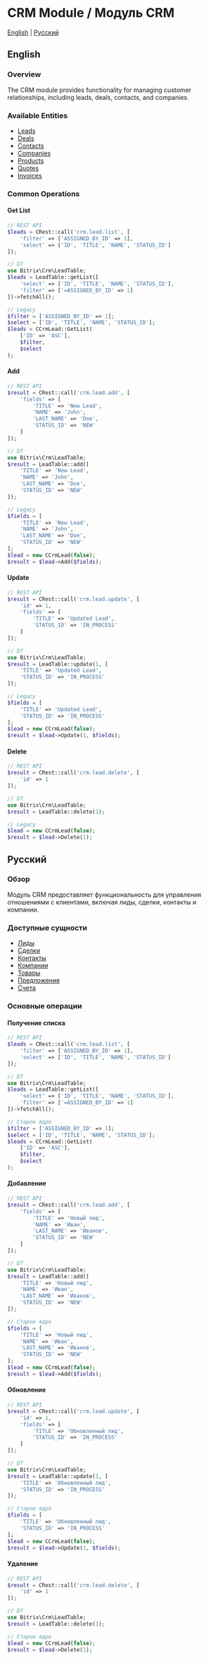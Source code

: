 # CRM Module / Модуль CRM

[English](#english) | [Русский](#russian)

## English

### Overview

The CRM module provides functionality for managing customer relationships, including leads, deals, contacts, and companies.

### Available Entities

- [Leads](leads.md)
- [Deals](deals.md)
- [Contacts](contacts.md)
- [Companies](companies.md)
- [Products](products.md)
- [Quotes](quotes.md)
- [Invoices](invoices.md)

### Common Operations

#### Get List
```php
// REST API
$leads = CRest::call('crm.lead.list', [
    'filter' => ['ASSIGNED_BY_ID' => 1],
    'select' => ['ID', 'TITLE', 'NAME', 'STATUS_ID']
]);

// D7
use Bitrix\Crm\LeadTable;
$leads = LeadTable::getList([
    'select' => ['ID', 'TITLE', 'NAME', 'STATUS_ID'],
    'filter' => ['=ASSIGNED_BY_ID' => 1]
])->fetchAll();

// Legacy
$filter = ['ASSIGNED_BY_ID' => 1];
$select = ['ID', 'TITLE', 'NAME', 'STATUS_ID'];
$leads = CCrmLead::GetList(
    ['ID' => 'ASC'],
    $filter,
    $select
);
```

#### Add
```php
// REST API
$result = CRest::call('crm.lead.add', [
    'fields' => [
        'TITLE' => 'New Lead',
        'NAME' => 'John',
        'LAST_NAME' => 'Doe',
        'STATUS_ID' => 'NEW'
    ]
]);

// D7
use Bitrix\Crm\LeadTable;
$result = LeadTable::add([
    'TITLE' => 'New Lead',
    'NAME' => 'John',
    'LAST_NAME' => 'Doe',
    'STATUS_ID' => 'NEW'
]);

// Legacy
$fields = [
    'TITLE' => 'New Lead',
    'NAME' => 'John',
    'LAST_NAME' => 'Doe',
    'STATUS_ID' => 'NEW'
];
$lead = new CCrmLead(false);
$result = $lead->Add($fields);
```

#### Update
```php
// REST API
$result = CRest::call('crm.lead.update', [
    'id' => 1,
    'fields' => [
        'TITLE' => 'Updated Lead',
        'STATUS_ID' => 'IN_PROCESS'
    ]
]);

// D7
use Bitrix\Crm\LeadTable;
$result = LeadTable::update(1, [
    'TITLE' => 'Updated Lead',
    'STATUS_ID' => 'IN_PROCESS'
]);

// Legacy
$fields = [
    'TITLE' => 'Updated Lead',
    'STATUS_ID' => 'IN_PROCESS'
];
$lead = new CCrmLead(false);
$result = $lead->Update(1, $fields);
```

#### Delete
```php
// REST API
$result = CRest::call('crm.lead.delete', [
    'id' => 1
]);

// D7
use Bitrix\Crm\LeadTable;
$result = LeadTable::delete(1);

// Legacy
$lead = new CCrmLead(false);
$result = $lead->Delete(1);
```

## Русский

### Обзор

Модуль CRM предоставляет функциональность для управления отношениями с клиентами, включая лиды, сделки, контакты и компании.

### Доступные сущности

- [Лиды](leads.md)
- [Сделки](deals.md)
- [Контакты](contacts.md)
- [Компании](companies.md)
- [Товары](products.md)
- [Предложения](quotes.md)
- [Счета](invoices.md)

### Основные операции

#### Получение списка
```php
// REST API
$leads = CRest::call('crm.lead.list', [
    'filter' => ['ASSIGNED_BY_ID' => 1],
    'select' => ['ID', 'TITLE', 'NAME', 'STATUS_ID']
]);

// D7
use Bitrix\Crm\LeadTable;
$leads = LeadTable::getList([
    'select' => ['ID', 'TITLE', 'NAME', 'STATUS_ID'],
    'filter' => ['=ASSIGNED_BY_ID' => 1]
])->fetchAll();

// Старое ядро
$filter = ['ASSIGNED_BY_ID' => 1];
$select = ['ID', 'TITLE', 'NAME', 'STATUS_ID'];
$leads = CCrmLead::GetList(
    ['ID' => 'ASC'],
    $filter,
    $select
);
```

#### Добавление
```php
// REST API
$result = CRest::call('crm.lead.add', [
    'fields' => [
        'TITLE' => 'Новый лид',
        'NAME' => 'Иван',
        'LAST_NAME' => 'Иванов',
        'STATUS_ID' => 'NEW'
    ]
]);

// D7
use Bitrix\Crm\LeadTable;
$result = LeadTable::add([
    'TITLE' => 'Новый лид',
    'NAME' => 'Иван',
    'LAST_NAME' => 'Иванов',
    'STATUS_ID' => 'NEW'
]);

// Старое ядро
$fields = [
    'TITLE' => 'Новый лид',
    'NAME' => 'Иван',
    'LAST_NAME' => 'Иванов',
    'STATUS_ID' => 'NEW'
];
$lead = new CCrmLead(false);
$result = $lead->Add($fields);
```

#### Обновление
```php
// REST API
$result = CRest::call('crm.lead.update', [
    'id' => 1,
    'fields' => [
        'TITLE' => 'Обновленный лид',
        'STATUS_ID' => 'IN_PROCESS'
    ]
]);

// D7
use Bitrix\Crm\LeadTable;
$result = LeadTable::update(1, [
    'TITLE' => 'Обновленный лид',
    'STATUS_ID' => 'IN_PROCESS'
]);

// Старое ядро
$fields = [
    'TITLE' => 'Обновленный лид',
    'STATUS_ID' => 'IN_PROCESS'
];
$lead = new CCrmLead(false);
$result = $lead->Update(1, $fields);
```

#### Удаление
```php
// REST API
$result = CRest::call('crm.lead.delete', [
    'id' => 1
]);

// D7
use Bitrix\Crm\LeadTable;
$result = LeadTable::delete(1);

// Старое ядро
$lead = new CCrmLead(false);
$result = $lead->Delete(1);
``` 